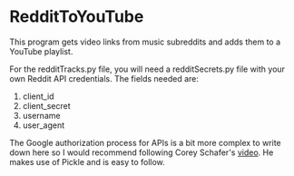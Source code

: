 # RedditToYouTube
This program gets video links from music subreddits and adds them to a YouTube playlist.

For the redditTracks.py file, you will need a redditSecrets.py file with your own Reddit API credentials.
The fields needed are:
1. client_id
2. client_secret
3. username
4. user_agent

The Google authorization process for APIs is a bit more complex to write down here so I would recommend following Corey Schafer's [video](https://www.youtube.com/watch?v=th5_9woFJmk). He makes use of Pickle and is easy to follow.

